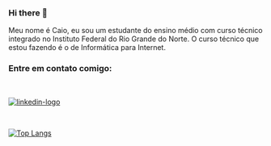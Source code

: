 ### Hi there 👋

Meu nome é Caio, eu sou um estudante do ensino médio com curso técnico integrado no Instituto Federal do Rio Grande do Norte. O curso técnico que estou fazendo é o de Informática para Internet.


### Entre em contato comigo:
<br>

<a href = "https://www.linkedin.com/in/caio-henrique-cruz-da-silva-0136b027b/" target = "_blank"><img src = "https://img.shields.io/badge/LinkedIn-0077B5?style=for-the-badge&logo=linkedin&logoColor=white" alt = "linkedin-logo"></a>

<br>

[![Top Langs](https://github-readme-stats.vercel.app/api/top-langs/?username=ocaiohen)](https://github.com/anuraghazra/github-readme-stats)
<br>
